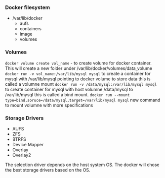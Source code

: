 ### Docker filesystem
- /var/lib/docker
    - aufs
    - containers
    - image
    - volumes



### Volumes
`docker volume create vol_name` - to create volume for docker container. This will create a new folder under /var/lib/docker/volumes/data_volume
`docker run -v vol_name:/var/lib/mysql mysql` to create a container for mysql with /var/lib/mysql pointing to docker volume to store data this is called a volumne mount
`docker run -v /data/mysql:/var/lib/mysql mysql` to create container for mysql with host volumne /data/mysql to /var/lib/mysql this is called a bind mount.
`docker run --mount type=bind,soruce=/data/mysql,target=/var/lib/mysql mysql` new command to mount volumne with more specifications

### Storage Drivers
- AUFS
- ZFS
- BTRFS
- Device Mapper
- Overlay
- Overlay2

The selection driver depends on the host system OS. The docker will chose the best storage drivers based on the OS.
